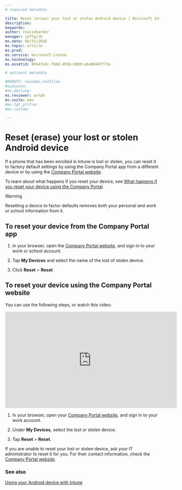 ```yaml
---
# required metadata

title: Reset (erase) your lost or stolen Android device | Microsoft Intune
description:
keywords:
author: staciebarker
manager: jeffgilb
ms.date: 05/31/2016
ms.topic: article
ms.prod:
ms.service: microsoft-intune
ms.technology:
ms.assetid: 8bb47a5c-f66d-491b-b909-e6a8844f773a

# optional metadata

#ROBOTS: noindex,nofollow
#audience:
#ms.devlang:
ms.reviewer: arnab
ms.suite: ems
#ms.tgt_pltfrm:
#ms.custom:

---
```



# Reset (erase) your lost or stolen Android device

If a phone that has been enrolled in Intune is lost or stolen, you can reset it to factory default settings by using the Company Portal app from a different device or by using the [Company Portal website](http://portal.manage.microsoft.com).

To learn about what happens if you reset your device, see [What happens if you reset your device using the Company Portal](what-happens-if-you-reset-your-device-using-the-company-portal-android.md).

> [!WARNING] 
> Resetting a device to factor defaults removes both your personal and work or school information from it.

## To reset your device from the Company Portal app

1.  In your browser, open the [Company Portal website](http://portal.manage.microsoft.com), and sign in to your work or school account.

2.  Tap **My Devices** and select the name of the lost of stolen  device.

3.  Click **Reset** &gt; **Reset**.

## To reset your device using the Company Portal website

You can use the following steps, or watch this video:

<iframe width="560" height="315" src="https://www.youtube.com/embed/watch?v=K-Vi7lNfaMk&feature=youtu.be" frameborder="0" allowfullscreen></iframe> 

1.  In your browser, open your [Company Portal website](http://portal.manage.microsoft.com), and sign in to your work account.

2.  Under **My Devices**, select the lost or stolen device.

3.  Tap **Reset** &gt; **Reset**.

If you are unable to reset your lost or stolen device, ask your IT administrator to reset it for you. For their contact information, check the [Company Portal website](http://portal.manage.microsoft.com).

### See also
[Using your Android device with Intune](using-your-android-device-with-intune.md)

